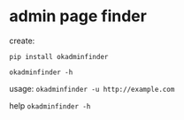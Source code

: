 # admin page finder


create:

```
pip install okadminfinder

okadminfinder -h
```

usage:
```okadminfinder -u http://example.com```

help
```okadminfinder -h```
